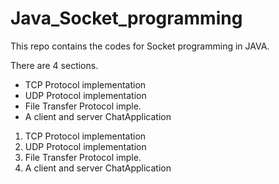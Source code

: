 # Java_Socket_programming
This repo contains the codes for Socket programming in JAVA.

There are 4 sections. 
- TCP Protocol implementation
- UDP Protocol implementation
- File Transfer Protocol imple.
- A client and server ChatApplication

1) TCP Protocol implementation
2) UDP Protocol implementation
3) File Transfer Protocol imple.
4) A client and server ChatApplication
